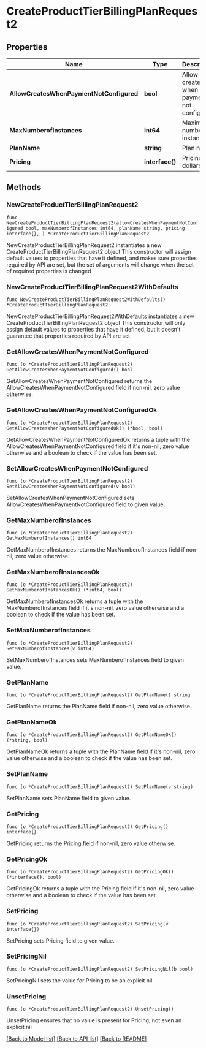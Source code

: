 # CreateProductTierBillingPlanRequest2

## Properties

Name | Type | Description | Notes
------------ | ------------- | ------------- | -------------
**AllowCreatesWhenPaymentNotConfigured** | **bool** | Allow creates when payment not configured | 
**MaxNumberofInstances** | **int64** | Maximum number of instances | 
**PlanName** | **string** | Plan name | 
**Pricing** | **interface{}** | Pricing in dollars. | 

## Methods

### NewCreateProductTierBillingPlanRequest2

`func NewCreateProductTierBillingPlanRequest2(allowCreatesWhenPaymentNotConfigured bool, maxNumberofInstances int64, planName string, pricing interface{}, ) *CreateProductTierBillingPlanRequest2`

NewCreateProductTierBillingPlanRequest2 instantiates a new CreateProductTierBillingPlanRequest2 object
This constructor will assign default values to properties that have it defined,
and makes sure properties required by API are set, but the set of arguments
will change when the set of required properties is changed

### NewCreateProductTierBillingPlanRequest2WithDefaults

`func NewCreateProductTierBillingPlanRequest2WithDefaults() *CreateProductTierBillingPlanRequest2`

NewCreateProductTierBillingPlanRequest2WithDefaults instantiates a new CreateProductTierBillingPlanRequest2 object
This constructor will only assign default values to properties that have it defined,
but it doesn't guarantee that properties required by API are set

### GetAllowCreatesWhenPaymentNotConfigured

`func (o *CreateProductTierBillingPlanRequest2) GetAllowCreatesWhenPaymentNotConfigured() bool`

GetAllowCreatesWhenPaymentNotConfigured returns the AllowCreatesWhenPaymentNotConfigured field if non-nil, zero value otherwise.

### GetAllowCreatesWhenPaymentNotConfiguredOk

`func (o *CreateProductTierBillingPlanRequest2) GetAllowCreatesWhenPaymentNotConfiguredOk() (*bool, bool)`

GetAllowCreatesWhenPaymentNotConfiguredOk returns a tuple with the AllowCreatesWhenPaymentNotConfigured field if it's non-nil, zero value otherwise
and a boolean to check if the value has been set.

### SetAllowCreatesWhenPaymentNotConfigured

`func (o *CreateProductTierBillingPlanRequest2) SetAllowCreatesWhenPaymentNotConfigured(v bool)`

SetAllowCreatesWhenPaymentNotConfigured sets AllowCreatesWhenPaymentNotConfigured field to given value.


### GetMaxNumberofInstances

`func (o *CreateProductTierBillingPlanRequest2) GetMaxNumberofInstances() int64`

GetMaxNumberofInstances returns the MaxNumberofInstances field if non-nil, zero value otherwise.

### GetMaxNumberofInstancesOk

`func (o *CreateProductTierBillingPlanRequest2) GetMaxNumberofInstancesOk() (*int64, bool)`

GetMaxNumberofInstancesOk returns a tuple with the MaxNumberofInstances field if it's non-nil, zero value otherwise
and a boolean to check if the value has been set.

### SetMaxNumberofInstances

`func (o *CreateProductTierBillingPlanRequest2) SetMaxNumberofInstances(v int64)`

SetMaxNumberofInstances sets MaxNumberofInstances field to given value.


### GetPlanName

`func (o *CreateProductTierBillingPlanRequest2) GetPlanName() string`

GetPlanName returns the PlanName field if non-nil, zero value otherwise.

### GetPlanNameOk

`func (o *CreateProductTierBillingPlanRequest2) GetPlanNameOk() (*string, bool)`

GetPlanNameOk returns a tuple with the PlanName field if it's non-nil, zero value otherwise
and a boolean to check if the value has been set.

### SetPlanName

`func (o *CreateProductTierBillingPlanRequest2) SetPlanName(v string)`

SetPlanName sets PlanName field to given value.


### GetPricing

`func (o *CreateProductTierBillingPlanRequest2) GetPricing() interface{}`

GetPricing returns the Pricing field if non-nil, zero value otherwise.

### GetPricingOk

`func (o *CreateProductTierBillingPlanRequest2) GetPricingOk() (*interface{}, bool)`

GetPricingOk returns a tuple with the Pricing field if it's non-nil, zero value otherwise
and a boolean to check if the value has been set.

### SetPricing

`func (o *CreateProductTierBillingPlanRequest2) SetPricing(v interface{})`

SetPricing sets Pricing field to given value.


### SetPricingNil

`func (o *CreateProductTierBillingPlanRequest2) SetPricingNil(b bool)`

 SetPricingNil sets the value for Pricing to be an explicit nil

### UnsetPricing
`func (o *CreateProductTierBillingPlanRequest2) UnsetPricing()`

UnsetPricing ensures that no value is present for Pricing, not even an explicit nil

[[Back to Model list]](../README.md#documentation-for-models) [[Back to API list]](../README.md#documentation-for-api-endpoints) [[Back to README]](../README.md)


